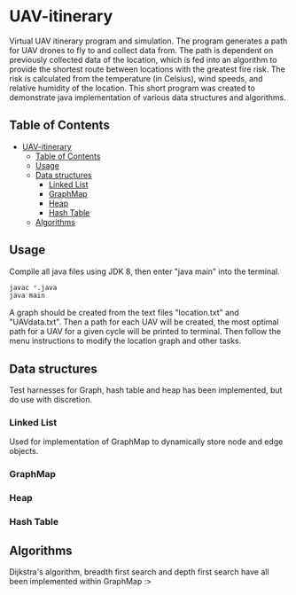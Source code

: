 # UAV-itinerary

Virtual UAV itinerary program and simulation.
The program generates a path for UAV drones to fly to and collect data from. The path is dependent on previously collected data of the location, which is fed into an algorithm to provide the shortest route between locations with the greatest fire risk. The risk is calculated from the temperature (in Celsius), wind speeds, and relative humidity of the location.
This short program was created to demonstrate java implementation of various data structures and algorithms.

## Table of Contents

- [UAV-itinerary](#uav-itinerary)
  - [Table of Contents](#table-of-contents)
  - [Usage](#usage)
  - [Data structures](#data-structures)
    - [Linked List](#linked-list)
    - [GraphMap](#graphmap)
    - [Heap](#heap)
    - [Hash Table](#hash-table)
  - [Algorithms](#algorithms)

## Usage

Compile all java files using JDK 8, then enter "java main" into the terminal. 

```bash
javac *.java
java main
```

A graph should be created from the text files "location.txt" and "UAVdata.txt". Then a path for each UAV will be created, the most optimal path for a UAV for a given cycle will be printed to terminal.
Then follow the menu instructions to modify the location graph and other tasks.

## Data structures


Test harnesses for Graph, hash table and heap has been implemented, but do use with discretion.

### Linked List


Used for implementation of GraphMap to dynamically store node and edge objects.
### GraphMap

### Heap

### Hash Table


## Algorithms

Dijkstra's algorithm, breadth first search and depth first search have all been implemented within GraphMap :>
